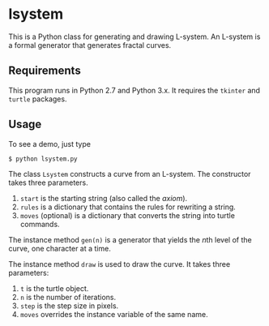 lsystem
=======

This is a Python class for generating and drawing L-system. An L-system is a
formal generator that generates fractal curves.

## Requirements

This program runs in Python 2.7 and Python 3.x. It requires the `tkinter`
and `turtle` packages.

## Usage

To see a demo, just type

    $ python lsystem.py

The class `Lsystem` constructs a curve from an L-system. The constructor takes
three parameters.

1. `start` is the starting string (also called the *axiom*).
2. `rules` is a dictionary that contains the rules for rewriting a string.
3. `moves` (optional) is a dictionary that converts the string into turtle commands.

The instance method `gen(n)` is a generator that yields the *n*th level of the
curve, one character at a time.

The instance method `draw` is used to draw the curve. It takes three parameters:

1.  `t` is the turtle object.
2.  `n` is the number of iterations.
3.  `step` is the step size in pixels.
4.  `moves` overrides the instance variable of the same name.



